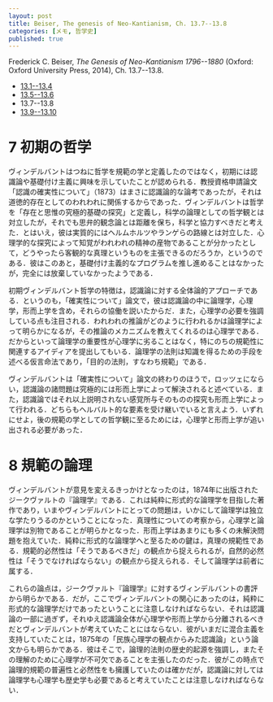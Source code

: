 ```yaml
---
layout: post
title: Beiser, The genesis of Neo-Kantianism, Ch. 13.7--13.8
categories: [メモ, 哲学史]
published: true
---
```


Frederick C. Beiser, _The Genesis of Neo-Kantianism 1796--1880_ (Oxford: Oxford University Press, 2014), Ch. 13.7--13.8.

* [13.1--13.4](http://hinaba.org/mikro-und-makro/2017/05/06/01.html)
* [13.5--13.6](http://hinaba.org/mikro-und-makro/2017/05/10/01.html)
* 13.7--13.8
* [13.9--13.10](http://hinaba.org/mikro-und-makro/2017/05/21/02.html)

# 7 初期の哲学

ヴィンデルバントはつねに哲学を規範の学と定義したのではなく，初期には認識論や基礎付け主義に興味を示していたことが認められる．教授資格申請論文「認識の確実性について」（1873）はまさに認識論的な論考であったが，それは道徳的存在としてのわれわれに関係するからであった．ヴィンデルバントは哲学を「存在と思惟の究極的基礎の探究」と定義し，科学の論理としての哲学観とは対立したが，それでも思弁的観念論とは距離を保ち，科学と協力すべきだと考えた．とはいえ，彼は実質的にはヘルムホルツやランゲらの路線とは対立した．心理学的な探究によって知覚がわれわれの精神の産物であることが分かったとして，どうやったら客観的な真理というものを主張できるのだろうか，というのである．彼はこのあと，基礎付け主義的なプログラムを推し進めることはなかったが，完全には放棄していなかったようである．

初期ヴィンデルバント哲学の特徴は，認識論に対する全体論的アプローチである．というのも，「確実性について」論文で，彼は認識論の中に論理学，心理学，形而上学を含め，それらの協働を説いたからだ．また，心理学の必要を強調している点も注目される．われわれの推論がどのように行われるかは論理学によって明らかになるが，その推論のメカニズムを教えてくれるのは心理学である．だからといって論理学の重要性が心理学に劣ることはなく，特にのちの規範性に関連するアイディアを提出してもいる．論理学の法則は知識を得るための手段を述べる仮言命法であり，「目的の法則，すなわち規範」である．

ヴィンデルバントは「確実性について」論文の終わりのほうで，ロッツェにならい，認識論の諸問題は究極的には形而上学によって解決されると述べている．また，認識論ではそれ以上説明されない感覚所与そのものの探究も形而上学によって行われる．どちらもヘルバルト的な要素を受け継いでいると言えよう．いずれにせよ，後の規範の学としての哲学観に至るためには，心理学と形而上学が追い出される必要があった．

# 8 規範の論理

ヴィンデルバントが意見を変えるきっかけとなったのは，1874年に出版されたジークヴァルトの『論理学』である．これは純粋に形式的な論理学を目指した著作であり，いまやヴィンデルバントにとっての問題は，いかにして論理学は独立な学たりうるのかということになった．真理性についての考察から，心理学と論理学は別物であることが明らかとなった．形而上学はあまりにも多くの未解決問題を抱えていた．純粋に形式的な論理学へと至るための鍵は，真理の規範性である．規範的必然性は「そうであるべきだ」の観点から捉えられるが，自然的必然性は「そうでなければならない」の観点から捉えられる．そして論理学は前者に属する．

これらの論点は，ジークヴァルト『論理学』に対するヴィンデルバントの書評から明らかである．だが，ここでヴィンデルバントの関心にあったのは，純粋に形式的な論理学だけであったということに注意しなければならない．それは認識論の一部に過ぎず，それゆえ認識論全体が心理学や形而上学から分離されるべきだとヴィンデルバントが考えていたことにはならない．彼がいまだに混合主義を支持していたことは，1875年の「民族心理学の観点からみた認識論」という論文からも明らかである．彼はそこで，論理的法則の歴史的起源を強調し，またその理解のために心理学が不可欠であることを主張したのだった．彼がこの時点で論理的規範の普遍性と必然性をも擁護していたのは確かだが，認識論に対しては論理学も心理学も歴史学も必要であると考えていたことは注意しなければならない．
